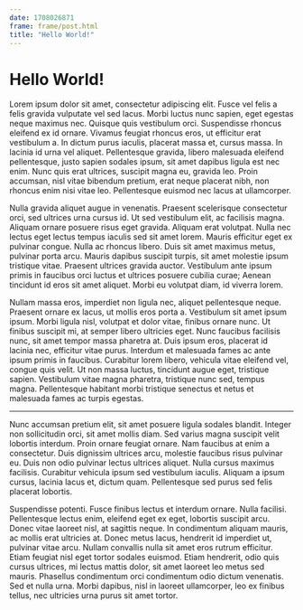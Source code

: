 ```yaml
---
date: 1708026871
frame: frame/post.html
title: "Hello World!"
---
```


# Hello World!

Lorem ipsum dolor sit amet, consectetur adipiscing elit. Fusce vel felis a felis gravida vulputate vel sed lacus. Morbi luctus nunc sapien, eget egestas neque maximus nec. Quisque quis vestibulum orci. Suspendisse rhoncus eleifend ex id ornare. Vivamus feugiat rhoncus eros, ut efficitur erat vestibulum a. In dictum purus iaculis, placerat massa et, cursus massa. In lacinia id urna vel aliquet. Pellentesque gravida, libero malesuada eleifend pellentesque, justo sapien sodales ipsum, sit amet dapibus ligula est nec enim. Nunc quis erat ultrices, suscipit magna eu, gravida leo. Proin accumsan, nisl vitae bibendum pretium, erat neque placerat nibh, non rhoncus enim nisi vitae leo. Pellentesque euismod nec lacus at ullamcorper.

Nulla gravida aliquet augue in venenatis. Praesent scelerisque consectetur orci, sed ultrices urna cursus id. Ut sed vestibulum elit, ac facilisis magna. Aliquam ornare posuere risus eget gravida. Aliquam erat volutpat. Nulla nec lectus eget lectus tempus iaculis sed sit amet lorem. Mauris efficitur eget ex pulvinar congue. Nulla ac rhoncus libero. Duis sit amet maximus metus, pulvinar porta arcu. Mauris dapibus suscipit turpis, sit amet molestie ipsum tristique vitae. Praesent ultrices gravida auctor. Vestibulum ante ipsum primis in faucibus orci luctus et ultrices posuere cubilia curae; Aenean tincidunt id eros sit amet aliquet. Morbi eu volutpat diam, id viverra lorem.

Nullam massa eros, imperdiet non ligula nec, aliquet pellentesque neque. Praesent ornare ex lacus, ut mollis eros porta a. Vestibulum sit amet ipsum ipsum. Morbi ligula nisl, volutpat et dolor vitae, finibus ornare nunc. Ut finibus suscipit mi, at semper libero ultricies eget. Nunc faucibus facilisis nunc, sit amet tempor massa pharetra at. Duis ipsum eros, placerat id lacinia nec, efficitur vitae purus. Interdum et malesuada fames ac ante ipsum primis in faucibus. Curabitur lorem libero, vehicula vitae eleifend vel, congue quis velit. Ut non massa luctus, tincidunt augue eget, tristique sapien. Vestibulum vitae magna pharetra, tristique nunc sed, tempus magna. Pellentesque habitant morbi tristique senectus et netus et malesuada fames ac turpis egestas.

---

Nunc accumsan pretium elit, sit amet posuere ligula sodales blandit. Integer non sollicitudin orci, sit amet mollis diam. Sed varius magna suscipit velit lobortis interdum. Proin ornare feugiat ornare. Nam faucibus at enim a consectetur. Duis dignissim ultrices arcu, molestie faucibus risus pulvinar eu. Duis non odio pulvinar lectus ultrices aliquet. Nulla cursus maximus facilisis. Curabitur vehicula ipsum sed vestibulum iaculis. Aliquam a ipsum cursus, lacinia lacus et, dictum quam. Pellentesque sed purus sed felis placerat lobortis.

Suspendisse potenti. Fusce finibus lectus et interdum ornare. Nulla facilisi. Pellentesque lectus enim, eleifend eget ex eget, lobortis suscipit arcu. Donec vitae laoreet nisl, at sagittis neque. In condimentum aliquam mauris, ac mollis erat ultricies at. Donec metus lacus, hendrerit id imperdiet ut, pulvinar vitae arcu. Nullam convallis nulla sit amet eros rutrum efficitur. Etiam feugiat nisl eget tortor sodales euismod. Etiam hendrerit, odio quis cursus ultrices, mi lectus mattis dolor, sit amet laoreet leo metus sed mauris. Phasellus condimentum orci condimentum odio dictum venenatis. Sed et nulla urna. Morbi dapibus, nisl in laoreet ullamcorper, leo ex finibus tellus, nec ultricies urna purus sit amet tortor.
